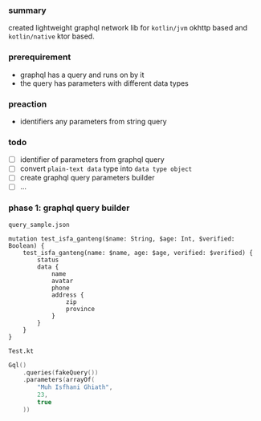 ### summary
created lightweight graphql network lib for `kotlin/jvm` okhttp based and `kotlin/native` ktor based.

### prerequirement
- graphql has a query and runs on by it
- the query has parameters with different data types

### preaction
- identifiers any parameters from string query

### todo
- [ ] identifier of parameters from graphql query
- [ ] convert `plain-text data` type into `data type object`
- [ ] create graphql query parameters builder
- [ ] ...

### phase 1: graphql query builder
`query_sample.json`
```
mutation test_isfa_ganteng($name: String, $age: Int, $verified: Boolean) {
    test_isfa_ganteng(name: $name, age: $age, verified: $verified) {
        status
        data {
            name
            avatar
            phone
            address {
                zip
                province
            }
        }
    }
}
```
`Test.kt`
```kt
Gql()
    .queries(fakeQuery())
    .parameters(arrayOf(
        "Muh Isfhani Ghiath",
        23,
        true
    ))
```